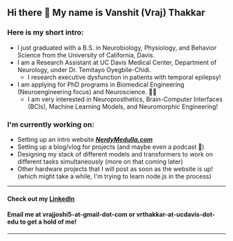 ## Hi there 👋 My name is Vanshit (Vraj) Thakkar

### Here is my short intro:
- I just graduated with a B.S. in Neurobiology, Physiology, and Behavior Science from the University of California, Davis.
- I am a Research Assistant at UC Davis Medical Center, Department of Neurology, under Dr. Temitayo Oyegbile-Chidi.
  - I research executive dysfunction in patients with temporal epilepsy!
- I am applying for PhD programs in Biomedical Engineering (Neuroengineering focus) and Neuroscience. 🧠🦾
  - I am very interested in Neuroprosthetics, Brain-Computer Interfaces (BCIs), Machine Learning Models, and Neuromorphic Engineering!

### I'm currently working on:
- Setting up an intro website ***[NerdyMedulla.com](https://www.nerdymedulla.com)***
- Setting up a blog/vlog for projects (and maybe even a podcast 👀)
- Designing my stack of different models and transformers to work on different tasks simultaneously (more on that coming later)
- Other hardware projects that I will post as soon as the website is up! (which might take a while, I'm trying to learn node.js in the process)

---
#### Check out my **[LinkedIn](https://www.linkedin.com/in/vanshit-t/)** 
#### Email me at vrajjoshi5-at-gmail-dot-com or vrthakkar-at-ucdavis-dot-edu to get a hold of me!
---
<!--
**NerdyMedulla/nerdymedulla** is a ✨ _special_ ✨ repository because its `README.md` (this file) appears on your GitHub profile.

Here are some ideas to get you started:

- 🔭 I’m currently working on ...
- 🌱 I’m currently learning ...
- 👯 I’m looking to collaborate on ...
- 🤔 I’m looking for help with ...
- 💬 Ask me about ...
- 📫 How to reach me: ...
- 😄 Pronouns: ...
- ⚡ Fun fact: ...
-->
